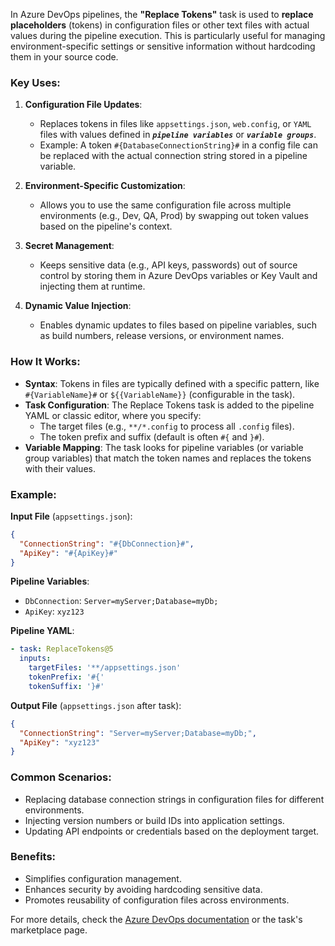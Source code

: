 In Azure DevOps pipelines, the **"Replace Tokens"** task is used to **replace placeholders** (tokens) in configuration files or other text files with actual values during the pipeline execution. This is particularly useful for managing environment-specific settings or sensitive information without hardcoding them in your source code.

### Key Uses:
1. **Configuration File Updates**:
   - Replaces tokens in files like `appsettings.json`, `web.config`, or `YAML` files with values defined in ***`pipeline variables`*** or ***`variable groups`***.
   - Example: A token `#{DatabaseConnectionString}#` in a config file can be replaced with the actual connection string stored in a pipeline variable.

2. **Environment-Specific Customization**:
   - Allows you to use the same configuration file across multiple environments (e.g., Dev, QA, Prod) by swapping out token values based on the pipeline's context.

3. **Secret Management**:
   - Keeps sensitive data (e.g., API keys, passwords) out of source control by storing them in Azure DevOps variables or Key Vault and injecting them at runtime.

4. **Dynamic Value Injection**:
   - Enables dynamic updates to files based on pipeline variables, such as build numbers, release versions, or environment names.

### How It Works:
- **Syntax**: Tokens in files are typically defined with a specific pattern, like `#{VariableName}#` or `${{VariableName}}` (configurable in the task).
- **Task Configuration**: The Replace Tokens task is added to the pipeline YAML or classic editor, where you specify:
  - The target files (e.g., `**/*.config` to process all `.config` files).
  - The token prefix and suffix (default is often `#{` and `}#`).
- **Variable Mapping**: The task looks for pipeline variables (or variable group variables) that match the token names and replaces the tokens with their values.

### Example:
**Input File** (`appsettings.json`):
```json
{
  "ConnectionString": "#{DbConnection}#",
  "ApiKey": "#{ApiKey}#"
}
```

**Pipeline Variables**:
- `DbConnection`: `Server=myServer;Database=myDb;`
- `ApiKey`: `xyz123`

**Pipeline YAML**:
```yaml
- task: ReplaceTokens@5
  inputs:
    targetFiles: '**/appsettings.json'
    tokenPrefix: '#{'
    tokenSuffix: '}#'
```

**Output File** (`appsettings.json` after task):
```json
{
  "ConnectionString": "Server=myServer;Database=myDb;",
  "ApiKey": "xyz123"
}
```

### Common Scenarios:
- Replacing database connection strings in configuration files for different environments.
- Injecting version numbers or build IDs into application settings.
- Updating API endpoints or credentials based on the deployment target.

### Benefits:
- Simplifies configuration management.
- Enhances security by avoiding hardcoding sensitive data.
- Promotes reusability of configuration files across environments.

For more details, check the [Azure DevOps documentation](https://docs.microsoft.com/en-us/azure/devops/pipelines/tasks/utility/replace-tokens) or the task's marketplace page.